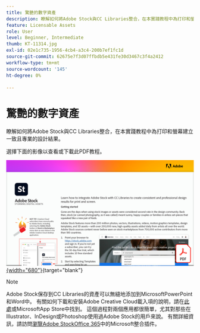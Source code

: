 ```yaml
---
title: 驚艷的數字資產
description: 瞭解如何將Adobe Stock與CC Libraries整合，在本實踐教程中為打印和螢幕建立一致且專業的設計結果
feature: Licensable Assets
role: User
level: Beginner, Intermediate
thumb: KT-11314.jpg
exl-id: 02e1c735-1956-4cb4-a3c4-200b7ef1fc1d
source-git-commit: 62675e7f3d07ffbdb5e431fe30d3467c3f4a2412
workflow-type: tm+mt
source-wordcount: '145'
ht-degree: 0%

---
```


# 驚艷的數字資產

瞭解如何將Adobe Stock與CC Libraries整合，在本實踐教程中為打印和螢幕建立一致且專業的設計結果。

選擇下面的影像以查看或下載此PDF教程。

[![教程的首頁影像](assets/Stunningdigitalassets.png){width="680"}](assets/Stunning-Digital-Assets.pdf){target="blank"}

>[!NOTE]
>
>Adobe Stock保存到CC Libraries的資產可以無縫地添加到MicrosoftPowerPoint和Word中。 有關如何下載和安裝Adobe Creative Cloud載入項的說明，請在[此處](https://helpx.adobe.com/tw/creative-cloud/help/libraries-addin-microsoft-office.html)或MicrosoftApp Store中找到。 這個過程對兩個應用都很簡單，尤其對那些在Illustrator、InDesign或Photoshop使用過Adobe Stock的用戶來說。 有關詳細資訊，請訪問[瀏覽Adobe StockOffice 365](https://helpx.adobe.com/tw/stock/help/microsoft-office-plug-ins.html)中的Microsoft整合插件。
